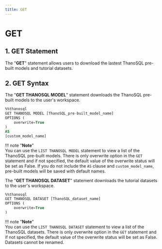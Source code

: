 ```yaml
---
title: GET
---
```


# __GET__

## __1. GET Statement__
The "__GET__" statement allows users to download the lastest ThanoSQL pre-built models and tutorial datasets. 
## __2. GET Syntax__

The "__GET THANOSQL MODEL__" statement downloads the ThanoSQL pre-built models to the user's workspace. 

```sql
%%thanosql
GET THANOSQL MODEL [ThanoSQL_pre-built_model_name] 
OPTIONS (
    overwrite=True
) 
AS 
[custom_model_name]
```

!!! note "__Note__"    
    You can use the `LIST THANOSQL MODEL` statement to view a list of the ThanoSQL pre-built models. There is only overwrite option in the `GET` statement and if not specified, the default value of the overwrite status will be set as False. If you do not include the `AS` clause and `custom_model_name`, pre-built models will be saved with default names. 


The "__GET THANOSQL DATASET__" statement downloads the tutorial datasets to the user's workspace. 

```sql
%%thanosql
GET THANOSQL DATASET [ThanoSQL_dataset_name]
OPTIONS (
    overwrite=True 
)
```

!!! note "__Note__"    
    You can use the `LIST THANOSQL DATASET` statement to view a list of the ThanoSQL datasets. There is only overwrite option in the `GET` statement and if not specified, the default value of the overwrite status will be set as False. Datasets cannot be renamed. 

